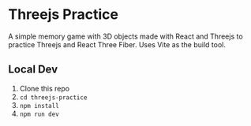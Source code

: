 # Threejs Practice

A simple memory game with 3D objects made with React and Threejs to practice Threejs and React Three Fiber. Uses Vite as the build tool.

## Local Dev

1. Clone this repo
2. `cd threejs-practice`
3. `npm install`
4. `npm run dev`

